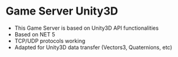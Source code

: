 # Game Server Unity3D

* This Game Server is based on Unity3D API functionalities
* Based on NET 5
* TCP/UDP protocols working
* Adapted for Unity3D data transfer (Vectors3, Quaternions, etc)

